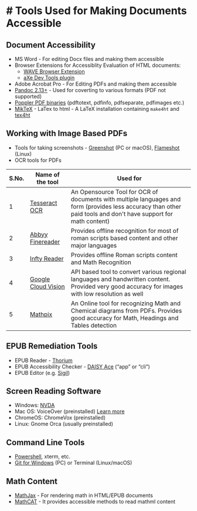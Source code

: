 # # Tools Used for Making Documents Accessible

## Document Accessibility

- MS Word - For editing Docx files and making them accessible
- Browser Extensions for Accessiblity Evaluation of HTML documents: 
    -  [WAVE Browser Extension](https://wave.webaim.org/extension/)
    -   [aXe Dev Tools plugin](https://www.deque.com/axe/browser-extensions/)
- Adobe Acrobat Pro - For Editing PDFs and making them accessible
-  [Pandoc 2.13+](https://pandoc.org/installing.html) - Used for coverting to various formats (PDF not supported)
-  [Poppler PDF binaries](http://blog.alivate.com.au/poppler-windows) (pdftotext, pdfinfo, pdfseparate, pdfimages etc.)
-  [MikTeX](https://miktex.org/download) - LaTex to html - A LaTeX installation containing  `make4ht`  and  [tex4ht](https://www.tug.org/tex4ht/)

## Working with Image Based PDFs
- Tools for taking screenshots - [Greenshot](https://getgreenshot.org/downloads/)  (PC or macOS),  [Flameshot](https://github.com/flameshot-org/flameshot/releases)  (Linux)
- OCR tools for PDFs

| S.No. | Name of the tool    | Used for                                                                                                                                                        |
|-------|---------------------|-----------------------------------------------------------------------------------------------------------------------------------------------------------------|
| 1     | [Tesseract OCR](https://tesseract-ocr.github.io/tessdoc/Downloads.html)      | An Opensource Tool for OCR of documents with multiple languages and form (provides less accuracy than other paid tools and don't have support for math content) |
| 2     | [Abbyy Finereader](https://pdf.abbyy.com/)    | Provides offline recognition for most of roman scripts based content and other major languages                                                                  |
| 3     | [Infty Reader](https://www.sciaccess.net/en/InftyReader/)        | Provides offline Roman scripts content and Math Recognition                                                                                                     |
| 4     | [Google Cloud Vision](https://cloud.google.com/vision) | API based tool to convert various regional languages and handwritten content. Provided very good accuracy for images with low resolution as well                |
| 5     | [Mathpix](https://mathpix.com/)             | An Online tool for recognizing Math and Chemical diagrams from PDFs. Provides good accuracy for Math, Headings and Tables detection                             |

## EPUB Remediation Tools

-   EPUB Reader - [Thorium](https://www.edrlab.org/software/thorium-reader/)
-   EPUB Accessibility Checker - [DAISY Ace](https://daisy.github.io/ace/)  (“app” or “cli”)
-   EPUB Editor (e.g. [Sigil](https://sigil-ebook.com/sigil/download/))

##  Screen Reading Software

-   Windows: [NVDA](https://www.nvaccess.org/download/)
-   Mac OS: VoiceOver (preinstalled) [Learn more](https://www.youtube.com/watch?v=5R-6WvAihms)
-   ChromeOS: ChromeVox (preinstalled)
-   Linux: Gnome Orca (usually preinstalled)

## Command Line Tools

-  [Powershell](https://docs.microsoft.com/en-us/powershell/scripting/install/installing-powershell), xterm, etc.
-  [Git for Windows](https://git-scm.com/download/win) (PC) or Terminal (Linux/macOS)

## Math Content
- [MathJax](https://www.mathjax.org/) - For rendering math in HTML/EPUB documents
- [MathCAT](https://github.com/NSoiffer/MathCAT) - It provides accessible methods to read mathml content
